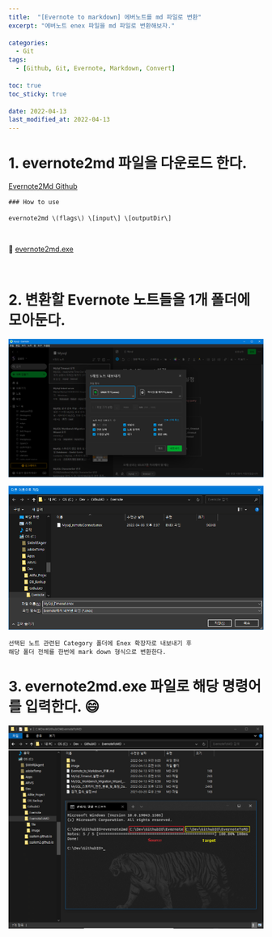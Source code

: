 ```yaml
---
title:  "[Evernote to markdown] 에버노트를 md 파일로 변환" 
excerpt: "에버노트 enex 파일을 md 파일로 변환해보자."
 
categories:
  - Git
tags:
  - [Github, Git, Evernote, Markdown, Convert]

toc: true
toc_sticky: true
 
date: 2022-04-13
last_modified_at: 2022-04-13
---
```


# 1. evernote2md 파일을 다운로드 한다.
[Evernote2Md Github](https://github.com/wormi4ok/evernote2md)

```
### How to use

evernote2md \(flags\) \[input\] \[outputDir\]
```
<br>

📌 [evernote2md.exe](./file/evernote2md.exe)

<br>

# 2. 변환할 Evernote 노트들을 1개 폴더에 모아둔다.
![everMarkdowntomd.png](image/everMarkdowntomd.png)

![everMarkdownmd2.png](image/everMarkdownmd2.png)

```
선택된 노트 관련된 Category 폴더에 Enex 확장자로 내보내기 후 
해당 폴더 전체를 한번에 mark down 형식으로 변환한다. 
```

# 3. evernote2md.exe 파일로 해당 명령어를 입력한다. 😄
![everMarkdownmd3.png](image/everMarkdownmd3.png)